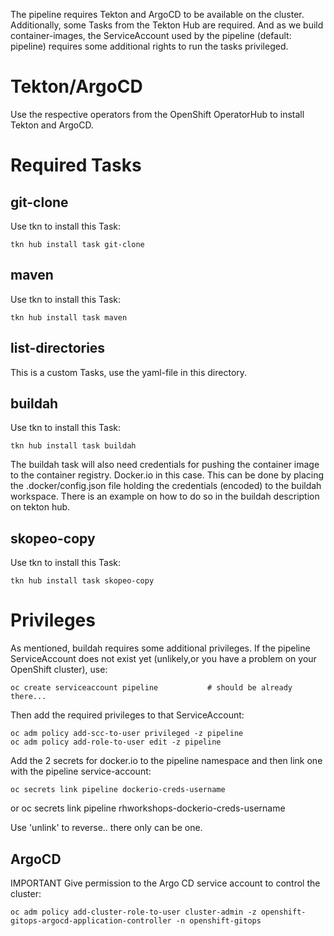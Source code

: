 The pipeline requires Tekton and ArgoCD to be available on the cluster. Additionally, some Tasks from the Tekton Hub are required. And as we build container-images, the ServiceAccount used by the pipeline (default: pipeline) requires some additional rights to run the tasks privileged.

# Tekton/ArgoCD
Use the respective operators from the OpenShift OperatorHub to install Tekton and ArgoCD.

# Required Tasks
## git-clone
Use tkn to install this Task:

    tkn hub install task git-clone

## maven
Use tkn to install this Task:

    tkn hub install task maven

## list-directories
This is a custom Tasks, use the yaml-file in this directory.

## buildah
Use tkn to install this Task:

    tkn hub install task buildah

The buildah task will also need credentials for pushing the container image to the container registry. Docker.io in this case.
This can be done by placing the .docker/config.json file holding the credentials (encoded) to the buildah workspace. There is an example on how to do so in the buildah description on tekton hub.

## skopeo-copy
Use tkn to install this Task:

    tkn hub install task skopeo-copy


# Privileges
As mentioned, buildah requires some additional privileges. If the pipeline ServiceAccount does not exist yet (unlikely,or you have a problem on your OpenShift cluster), use:

    oc create serviceaccount pipeline           # should be already there...

Then add the required privileges to that ServiceAccount:

    oc adm policy add-scc-to-user privileged -z pipeline
    oc adm policy add-role-to-user edit -z pipeline


Add the 2 secrets for docker.io to the pipeline namespace and then link one with the pipeline service-account:

    oc secrets link pipeline dockerio-creds-username 
or
    oc secrets link pipeline rhworkshops-dockerio-creds-username 

Use 'unlink' to reverse.. there only can be one.

## ArgoCD
IMPORTANT Give permission to the Argo CD service account to control the cluster:

    oc adm policy add-cluster-role-to-user cluster-admin -z openshift-gitops-argocd-application-controller -n openshift-gitops


    